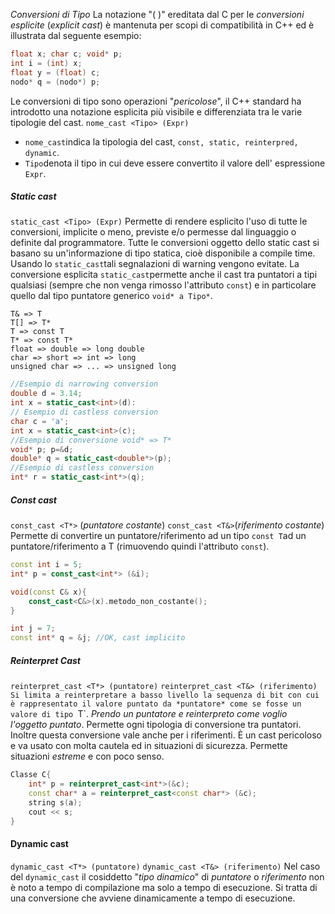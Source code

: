 *Conversioni di Tipo*
La notazione "( )" ereditata dal C per le *conversioni esplicite* (*explicit cast*) è mantenuta per scopi di compatibilità in C++ ed è illustrata dal seguente esempio:
````C++
float x; char c; void* p;
int i = (int) x;
float y = (float) c;
nodo* q = (nodo*) p;
````
Le conversioni di tipo sono operazioni "*pericolose*", il C++ standard ha introdotto una notazione esplicita più visibile  e differenziata tra le varie tipologie del cast.
`nome_cast <Tipo> (Expr)`
- `nome_cast`indica la tipologia del cast, `const, static, reinterpred, dynamic`.
- `Tipo`denota il tipo in cui deve essere convertito il valore dell' espressione `Expr`.
##### Static cast
`static_cast <Tipo> (Expr)`
Permette di rendere esplicito l'uso di tutte le conversioni, implicite o meno, previste e/o permesse dal linguaggio o definite dal programmatore. Tutte le conversioni oggetto dello static cast si basano su un'informazione di tipo statica, cioè disponibile a compile time.
Usando lo `static_cast`tali segnalazioni di warning vengono evitate. La conversione esplicita `static_cast`permette anche il cast tra puntatori a tipi qualsiasi (sempre che non venga rimosso l'attributo `const`) e in particolare quello dal tipo puntatore generico `void* a Tipo*`.
````
T& => T
T[] => T*
T => const T
T* => const T*
float => double => long double
char => short => int => long
unsigned char => ... => unsigned long
````
````C++
//Esempio di narrowing conversion
double d = 3.14;
int x = static_cast<int>(d):
// Esempio di castless conversion
char c = 'a';
int x = static_cast<int>(c);
//Esempio di conversione void* => T*
void* p; p=&d;
double* q = static_cast<double*>(p);
//Esempio di castless conversion
int* r = static_cast<int*>(q);
````
##### Const cast
`const_cast <T*>` (*puntatore costante*)
`const_cast <T&>`(*riferimento costante*)
Permette di convertire un puntatore/riferimento ad un tipo `const T`ad un puntatore/riferimento a T (rimuovendo quindi l'attributo `const`).
````C++
const int i = 5;
int* p = const_cast<int*> (&i);

void(const C& x){
	const_cast<C&>(x).metodo_non_costante();
}

int j = 7;
const int* q = &j; //OK, cast implicito
````
##### Reinterpret Cast
`reinterpret_cast <T*> (puntatore)`
`reinterpret_cast <T&> (riferimento)
Si limita a reinterpretare a basso livello la sequenza di bit con cui è rappresentato il valore puntato da *puntatore* come se fosse un valore di tipo `T`.
*Prendo un puntatore e reinterpreto come voglio l'oggetto puntato*.
Permette ogni tipologia di conversione tra puntatori. Inoltre questa conversione vale anche per i riferimenti. È un cast pericoloso e va usato con molta cautela ed in situazioni di sicurezza. Permette situazioni *estreme* e con poco senso.
````C++
Classe C{
	int* p = reinterpret_cast<int*>(&c);
	const char* a = reinterpret_cast<const char*> (&c);
	string s(a);
	cout << s;
}
````
#### Dynamic cast
`dynamic_cast <T*> (puntatore)`
`dynamic_cast <T&> (riferimento)`
Nel caso del `dynamic_cast` il cosiddetto "*tipo dinamico*" di *puntatore* o *riferimento* non è noto a tempo di compilazione ma solo a tempo di esecuzione. Si tratta di una conversione che avviene dinamicamente a tempo di esecuzione.
